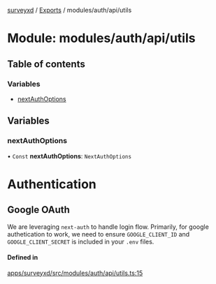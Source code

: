 [surveyxd](../README.md) / [Exports](../modules.md) / modules/auth/api/utils

# Module: modules/auth/api/utils

## Table of contents

### Variables

- [nextAuthOptions](modules_auth_api_utils.md#nextauthoptions)

## Variables

### nextAuthOptions

• `Const` **nextAuthOptions**: `NextAuthOptions`

# Authentication

## Google OAuth

We are leveraging `next-auth` to handle login flow. Primarily, for google
authetication to work, we need to ensure `GOOGLE_CLIENT_ID` and
`GOOGLE_CLIENT_SECRET` is included in your `.env` files.

#### Defined in

[apps/surveyxd/src/modules/auth/api/utils.ts:15](https://github.com/labXD/formXD/blob/f0c75e0/apps/surveyxd/src/modules/auth/api/utils.ts#L15)
